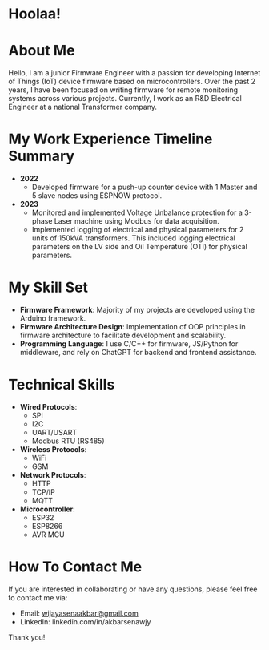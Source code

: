 # Hoolaa!

# About Me
Hello, I am a junior Firmware Engineer with a passion for developing Internet of Things (IoT) device firmware based on microcontrollers. Over the past 2 years, I have been focused on writing firmware for remote monitoring systems across various projects. Currently, I work as an R&D Electrical Engineer at a national Transformer company.

# My Work Experience Timeline Summary
- **2022**
  - Developed firmware for a push-up counter device with 1 Master and 5 slave nodes using ESPNOW protocol.
- **2023**
  - Monitored and implemented Voltage Unbalance protection for a 3-phase Laser machine using Modbus for data acquisition.
  - Implemented logging of electrical and physical parameters for 2 units of 150kVA transformers. This included logging electrical parameters on the LV side and Oil Temperature (OTI) for physical parameters.

# My Skill Set
- **Firmware Framework**: Majority of my projects are developed using the Arduino framework.
- **Firmware Architecture Design**: Implementation of OOP principles in firmware architecture to facilitate development and scalability.
- **Programming Language**: I use C/C++ for firmware, JS/Python for middleware, and rely on ChatGPT for backend and frontend assistance.

# Technical Skills
- **Wired Protocols**:
  - SPI
  - I2C
  - UART/USART
  - Modbus RTU (RS485)
- **Wireless Protocols**:
  - WiFi
  - GSM
- **Network Protocols**:
  - HTTP
  - TCP/IP
  - MQTT
- **Microcontroller**:
  - ESP32
  - ESP8266
  - AVR MCU

# How To Contact Me
If you are interested in collaborating or have any questions, please feel free to contact me via:
- Email: wijayasenaakbar@gmail.com
- LinkedIn: linkedin.com/in/akbarsenawjy

Thank you!
